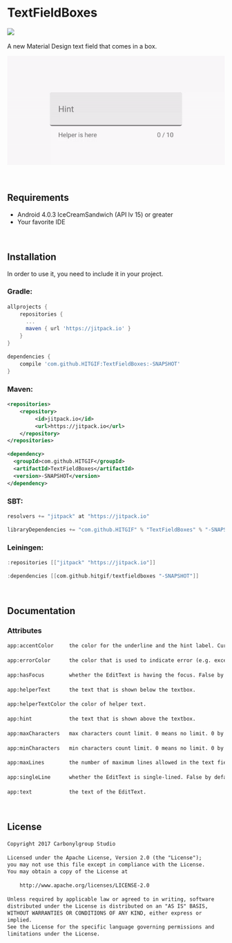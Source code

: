 # TextFieldBoxes
[![](https://jitpack.io/v/HITGIF/TextFieldBoxes.svg)](https://jitpack.io/#HITGIF/TextFieldBoxes)

A new Material Design text field that comes in a box.

![Animation](/images/tfb1.gif)

​
## Requirements
- Android 4.0.3 IceCreamSandwich (API lv 15) or greater
- Your favorite IDE

​
## Installation
In order to use it, you need to include it in your project.

### Gradle:
```groovy
allprojects {
    repositories {
      ...
      maven { url 'https://jitpack.io' }
    }
}
```
```groovy
dependencies {
    compile 'com.github.HITGIF:TextFieldBoxes:-SNAPSHOT'
}
```

### Maven:
```xml
<repositories>
    <repository>
         <id>jitpack.io</id>
         <url>https://jitpack.io</url>
    </repository>
</repositories>
```
```xml
<dependency>
  <groupId>com.github.HITGIF</groupId>
  <artifactId>TextFieldBoxes</artifactId>
  <version>-SNAPSHOT</version>
</dependency>
```

### SBT:
```scala
resolvers += "jitpack" at "https://jitpack.io"
```
```scala
libraryDependencies += "com.github.HITGIF" % "TextFieldBoxes" % "-SNAPSHOT"
```


### Leiningen:
```scala
:repositories [["jitpack" "https://jitpack.io"]]
```
```scala
:dependencies [[com.github.hitgif/textfieldboxes "-SNAPSHOT"]]	
```

​
## Documentation
### Attributes
```xml
app:accentColor     the color for the underline and the hint label. Current theme accent color by default.

app:errorColor      the color that is used to indicate error (e.g. exceeding max characters, setError()).

app:hasFocus        whether the EditText is having the focus. False by default.

app:helperText      the text that is shown below the textbox.

app:helperTextColor the color of helper text.

app:hint            the text that is shown above the textbox.

app:maxCharacters   max characters count limit. 0 means no limit. 0 by default.

app:minCharacters   min characters count limit. 0 means no limit. 0 by default.

app:maxLines        the number of maximum lines allowed in the text field.

app:singleLine      whether the EditText is single-lined. False by default.

app:text            the text of the EditText.
```

​
## License

    Copyright 2017 Carbonylgroup Studio

    Licensed under the Apache License, Version 2.0 (the "License");
    you may not use this file except in compliance with the License.
    You may obtain a copy of the License at

        http://www.apache.org/licenses/LICENSE-2.0

    Unless required by applicable law or agreed to in writing, software
    distributed under the License is distributed on an "AS IS" BASIS,
    WITHOUT WARRANTIES OR CONDITIONS OF ANY KIND, either express or implied.
    See the License for the specific language governing permissions and
    limitations under the License.
